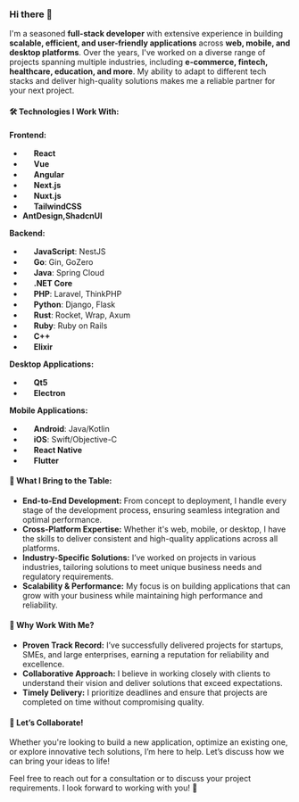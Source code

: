 ### Hi there 👋

I'm a seasoned **full-stack developer** with extensive experience in building **scalable, efficient, and user-friendly applications** across **web, mobile, and desktop platforms**. Over the years, I've worked on a diverse range of projects spanning multiple industries, including **e-commerce, fintech, healthcare, education, and more**. My ability to adapt to different tech stacks and deliver high-quality solutions makes me a reliable partner for your next project.

#### 🛠️ **Technologies I Work With:**

**Frontend:**  
- <img src="https://cdn.jsdelivr.net/gh/devicons/devicon/icons/react/react-original.svg" width="16" height="16" /> **React**  
- <img src="https://cdn.jsdelivr.net/gh/devicons/devicon/icons/vuejs/vuejs-original.svg" width="16" height="16" /> **Vue**  
- <img src="https://cdn.jsdelivr.net/gh/devicons/devicon/icons/angularjs/angularjs-original.svg" width="16" height="16" /> **Angular**  
- <img src="https://cdn.jsdelivr.net/gh/devicons/devicon/icons/nextjs/nextjs-original.svg" width="16" height="16" /> **Next.js**  
- <img src="https://cdn.jsdelivr.net/gh/devicons/devicon/icons/nuxtjs/nuxtjs-original.svg" width="16" height="16" /> **Nuxt.js**  
- <img src="https://cdn.jsdelivr.net/gh/devicons/devicon/icons/tailwindcss/tailwindcss-original.svg" width="16" height="16" /> **TailwindCSS**  
- **AntDesign,ShadcnUI**  

**Backend:**  
- <img src="https://cdn.jsdelivr.net/gh/devicons/devicon/icons/javascript/javascript-original.svg" width="16" height="16" /> **JavaScript**: NestJS  
- <img src="https://cdn.jsdelivr.net/gh/devicons/devicon/icons/go/go-original.svg" width="16" height="16" /> **Go**: Gin, GoZero  
- <img src="https://cdn.jsdelivr.net/gh/devicons/devicon/icons/java/java-original.svg" width="16" height="16" /> **Java**: Spring Cloud  
- <img src="https://cdn.jsdelivr.net/gh/devicons/devicon/icons/dotnetcore/dotnetcore-original.svg" width="16" height="16" /> **.NET Core**  
- <img src="https://cdn.jsdelivr.net/gh/devicons/devicon/icons/php/php-original.svg" width="16" height="16" /> **PHP**: Laravel, ThinkPHP  
- <img src="https://cdn.jsdelivr.net/gh/devicons/devicon/icons/python/python-original.svg" width="16" height="16" /> **Python**: Django, Flask  
- <img src="https://cdn.jsdelivr.net/gh/devicons/devicon@latest/icons/rust/rust-original.svg" width="16" height="16" /> **Rust**: Rocket, Wrap, Axum  
- <img src="https://cdn.jsdelivr.net/gh/devicons/devicon/icons/ruby/ruby-original.svg" width="16" height="16" /> **Ruby**: Ruby on Rails  
- <img src="https://cdn.jsdelivr.net/gh/devicons/devicon/icons/cplusplus/cplusplus-original.svg" width="16" height="16" /> **C++**  
- <img src="https://cdn.jsdelivr.net/gh/devicons/devicon/icons/elixir/elixir-original.svg" width="16" height="16" /> **Elixir**  

**Desktop Applications:**  
- <img src="https://cdn.jsdelivr.net/gh/devicons/devicon/icons/qt/qt-original.svg" width="16" height="16" /> **Qt5**  
- <img src="https://cdn.jsdelivr.net/gh/devicons/devicon/icons/electron/electron-original.svg" width="16" height="16" /> **Electron**  

**Mobile Applications:**  
- <img src="https://cdn.jsdelivr.net/gh/devicons/devicon/icons/android/android-original.svg" width="16" height="16" /> **Android**: Java/Kotlin  
- <img src="https://cdn.jsdelivr.net/gh/devicons/devicon/icons/apple/apple-original.svg" width="16" height="16" /> **iOS**: Swift/Objective-C  
- <img src="https://cdn.jsdelivr.net/gh/devicons/devicon/icons/react/react-original.svg" width="16" height="16" /> **React Native**  
- <img src="https://cdn.jsdelivr.net/gh/devicons/devicon/icons/flutter/flutter-original.svg" width="16" height="16" /> **Flutter**  

#### 💼 **What I Bring to the Table:**
- **End-to-End Development:** From concept to deployment, I handle every stage of the development process, ensuring seamless integration and optimal performance.
- **Cross-Platform Expertise:** Whether it's web, mobile, or desktop, I have the skills to deliver consistent and high-quality applications across all platforms.
- **Industry-Specific Solutions:** I’ve worked on projects in various industries, tailoring solutions to meet unique business needs and regulatory requirements.
- **Scalability & Performance:** My focus is on building applications that can grow with your business while maintaining high performance and reliability.

#### 🌟 **Why Work With Me?**
- **Proven Track Record:** I’ve successfully delivered projects for startups, SMEs, and large enterprises, earning a reputation for reliability and excellence.
- **Collaborative Approach:** I believe in working closely with clients to understand their vision and deliver solutions that exceed expectations.
- **Timely Delivery:** I prioritize deadlines and ensure that projects are completed on time without compromising quality.

#### 🤝 **Let’s Collaborate!**
Whether you're looking to build a new application, optimize an existing one, or explore innovative tech solutions, I’m here to help. Let’s discuss how we can bring your ideas to life!

Feel free to reach out for a consultation or to discuss your project requirements. I look forward to working with you! 🚀
